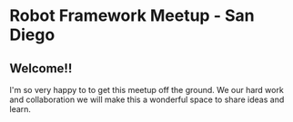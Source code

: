 # Robot Framework Meetup - San Diego

## Welcome!!
I'm so very happy to to get this meetup off the ground.  We our hard work and collaboration we will make this a wonderful space to share ideas and learn.

